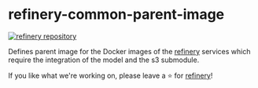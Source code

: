 # refinery-common-parent-image
[![refinery repository](https://uploads-ssl.webflow.com/61e47fafb12bd56b40022a49/62c2f30f935f4d37dc864eeb_Kern%20refinery.png)](https://github.com/code-kern-ai/refinery)

Defines parent image for the Docker images of the [refinery](https://github.com/code-kern-ai/refinery) services which require the integration of the model and the s3 submodule.

If you like what we're working on, please leave a ⭐ for [refinery](https://github.com/code-kern-ai/refinery)!
